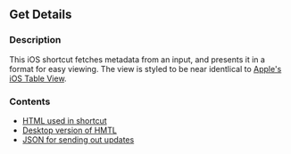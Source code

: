 ## Get Details

### Description

This iOS shortcut fetches metadata from an input, and presents it in a format for easy viewing. The view is styled to be near identlical to [Apple's iOS Table View](https://developer.apple.com/design/human-interface-guidelines/ios/views/tables/.com "Apple Human Interface Guidelines").

### Contents

- [HTML used in shortcut](https://github.com/bkeys818/get-details/blob/master/iOS-tableView.html)
- [Desktop version of HMTL](https://github.com/bkeys818/get-details/tree/master/Desktop%20View)
- [JSON for sending out updates](https://github.com/bkeys818/get-details/blob/master/Update.json)
